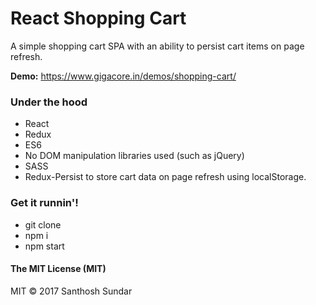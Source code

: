 # React Shopping Cart
A simple shopping cart SPA with an ability to persist cart items on page refresh. 

**Demo:** https://www.gigacore.in/demos/shopping-cart/

### Under the hood

* React
* Redux
* ES6
* No DOM manipulation libraries used (such as jQuery)
* SASS
* Redux-Persist to store cart data on page refresh using localStorage.

### Get it runnin'!
* git clone
* npm i
* npm start

#### The MIT License (MIT)
MIT © 2017 Santhosh Sundar